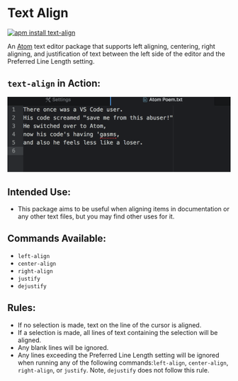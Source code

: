 # Text Align

[![apm install text-align](https://apm-badges.herokuapp.com/apm/text-align.svg)](https://atom.io/packages/text-align)

An [Atom](https://atom.io) text editor package that supports left aligning,
centering, right aligning, and justification of text between the left side of
the editor and the Preferred Line Length setting.

## `text-align` in Action:

![Action](./misc/text-align.gif)

## Intended Use:

- This package aims to be useful when aligning items in documentation or any
  other text files, but you may find other uses for it.

## Commands Available:

- `left-align`    
- `center-align`
- `right-align`
- `justify`
- `dejustify`

## Rules:

- If no selection is made, text on the line of the cursor is aligned.  
- If a selection is made, all lines of text containing the selection
  will be aligned.
- Any blank lines will be ignored.
- Any lines exceeding the Preferred Line Length setting will be ignored when
  running any of the following commands:`left-align`, `center-align`,
  `right-align`, or `justify`.  Note, `dejustify` does not follow this rule.
